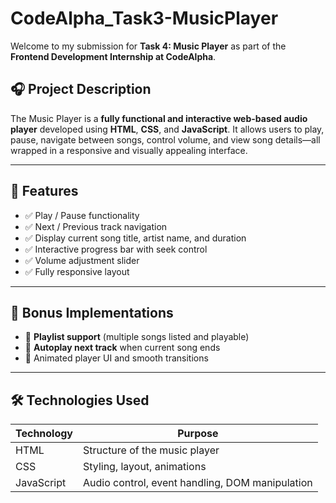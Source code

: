 # CodeAlpha_Task3-MusicPlayer

Welcome to my submission for **Task 4: Music Player** as part of the **Frontend Development Internship at CodeAlpha**.

## 🎧 Project Description

The Music Player is a **fully functional and interactive web-based audio player** developed using **HTML**, **CSS**, and **JavaScript**. It allows users to play, pause, navigate between songs, control volume, and view song details—all wrapped in a responsive and visually appealing interface.

---

## 🔑 Features

- ✅ Play / Pause functionality
- ✅ Next / Previous track navigation
- ✅ Display current song title, artist name, and duration
- ✅ Interactive progress bar with seek control
- ✅ Volume adjustment slider
- ✅ Fully responsive layout

---

## 🌟 Bonus Implementations

- 🔹 **Playlist support** (multiple songs listed and playable)
- 🔹 **Autoplay next track** when current song ends
- 🔹 Animated player UI and smooth transitions

---

## 🛠️ Technologies Used

| Technology | Purpose |
|------------|---------|
| HTML       | Structure of the music player |
| CSS        | Styling, layout, animations |
| JavaScript | Audio control, event handling, DOM manipulation |



